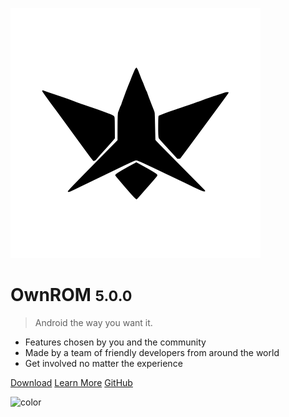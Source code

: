 ![logo](_media/icon.svg)

# OwnROM <small>5.0.0</small>

> Android the way you want it.

* Features chosen by you and the community
* Made by a team of friendly developers from around the world
* Get involved no matter the experience

[Download](downloads)
[Learn More](about)
[GitHub](https://github.com/OwnROM)

![color](#ffffff)
